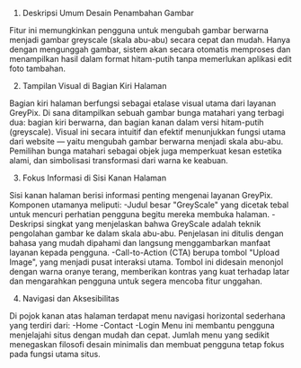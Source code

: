 1. Deskripsi Umum Desain Penambahan Gambar

Fitur ini memungkinkan pengguna untuk mengubah gambar berwarna menjadi gambar greyscale (skala abu-abu) secara cepat dan mudah. Hanya dengan mengunggah gambar, sistem akan secara otomatis memproses dan menampilkan hasil dalam format hitam-putih tanpa memerlukan aplikasi edit foto tambahan.

2. Tampilan Visual di Bagian Kiri Halaman

Bagian kiri halaman berfungsi sebagai etalase visual utama dari layanan GreyPix. Di sana ditampilkan sebuah gambar bunga matahari yang terbagi dua: bagian kiri berwarna, dan bagian kanan dalam versi hitam-putih (greyscale). Visual ini secara intuitif dan efektif menunjukkan fungsi utama dari website — yaitu mengubah gambar berwarna menjadi skala abu-abu.
Pemilihan bunga matahari sebagai objek juga memperkuat kesan estetika alami, dan simbolisasi transformasi dari warna ke keabuan.

3. Fokus Informasi di Sisi Kanan Halaman

Sisi kanan halaman berisi informasi penting mengenai layanan GreyPix. Komponen utamanya meliputi:
-Judul besar "GreyScale" yang dicetak tebal untuk mencuri perhatian pengguna begitu mereka membuka halaman.
-Deskripsi singkat yang menjelaskan bahwa GreyScale adalah teknik pengolahan gambar ke dalam skala abu-abu. Penjelasan ini ditulis dengan bahasa yang mudah dipahami dan langsung menggambarkan manfaat layanan kepada pengguna.
-Call-to-Action (CTA) berupa tombol "Upload Image", yang menjadi pusat interaksi utama. Tombol ini didesain menonjol dengan warna oranye terang, memberikan kontras yang kuat terhadap latar dan mengarahkan pengguna untuk segera mencoba fitur unggahan.

4. Navigasi dan Aksesibilitas

Di pojok kanan atas halaman terdapat menu navigasi horizontal sederhana yang terdiri dari:
-Home
-Contact
-Login
Menu ini membantu pengguna menjelajahi situs dengan mudah dan cepat. Jumlah menu yang sedikit menegaskan filosofi desain minimalis dan membuat pengguna tetap fokus pada fungsi utama situs.

